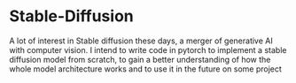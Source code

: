 # Stable-Diffusion

A lot of interest in Stable diffusion these days, a merger of generative AI with computer vision. I intend to write code in pytorch to implement a stable diffusion model from scratch, to gain a better understanding of how the whole model architecture works and to use it in the future on some project
